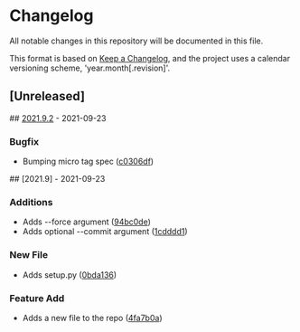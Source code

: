 # Changelog

All notable changes in this repository will be documented in this file.

This format is based on [Keep a Changelog](https://keepachangelog.com/en/1.0.0/),
and the project uses a calendar versioning scheme, 'year.month[.revision]'.

## [Unreleased]

<a name='2021.9.2'></a>## [2021.9.2](https://github.com/fredheidrich/bumpkin/compare/2021.9.1...2021.9.2) - 2021-09-23

### Bugfix

* Bumping micro tag spec ([c0306df](https://github.com/fredheidrich/bumpkin/commit/c0306df1dc57695ea379b9b86eaaa5400d0283b4))

<a name='2021.9'></a>## [2021.9] - 2021-09-23

### Additions

* Adds --force argument ([94bc0de](https://github.com/fredheidrich/bumpkin/commit/94bc0de9241b27604718bff688dcf52daecbef57))
* Adds optional --commit argument ([1cdddd1](https://github.com/fredheidrich/bumpkin/commit/1cdddd1bd7504657ba3455391f42d5e2dac09ec2))

### New File

* Adds setup.py ([0bda136](https://github.com/fredheidrich/bumpkin/commit/0bda1362f80eb57de05c03f276fd404cc1df68f3))

### Feature Add

* Adds a new file to the repo ([4fa7b0a](https://github.com/fredheidrich/bumpkin/commit/4fa7b0ae09e514ad23a7410e74ba90e54fe9fdea))

